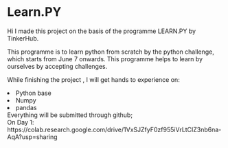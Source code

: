 # Learn.PY
Hi I made this project on the basis of the programme LEARN.PY by TinkerHub. 

This programme is to learn python from scratch by the python challenge, which starts from June 7 onwards.  This programme helps to learn by ourselves by accepting challenges.

<cr>While finishing the project ,
<cr>I will get hands to experience on:
  <li>Python base
  <li>Numpy
  <li>pandas
<br>Everything will be submitted through github;
<br>On Day 1:
    https://colab.research.google.com/drive/1VxSJZfyF0zf955iVrLtCIZ3nb6na-AqA?usp=sharing
    
    
